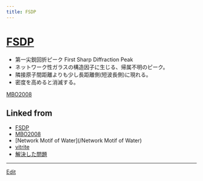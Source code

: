 ```yaml
---
title: FSDP
---
```

# [FSDP](/FSDP)


* 第一尖鋭回折ピーク First Sharp Diffraction Peak
* ネットワーク性ガラスの構造因子に生じる、帰属不明のピーク。
* 隣接原子間距離よりも少し長距離側(短波長側)に現れる。
* 密度を高めると消滅する。



[MBO2008](/MBO2008)





## Linked from

* [FSDP](/FSDP)
* [MBO2008](/MBO2008)
* [Network Motif of Water](/Network Motif of Water)
* [vitrite](/vitrite)
* [解決した問題](/解決した問題)


----

[Edit](https://github.com/vitroid/vitroid.github.io/edit/master/MD/FSDP.md)

